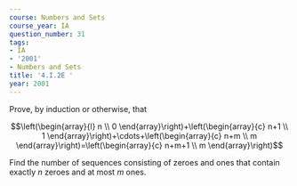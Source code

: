 ```yaml
---
course: Numbers and Sets
course_year: IA
question_number: 31
tags:
- IA
- '2001'
- Numbers and Sets
title: '4.I.2E '
year: 2001
---
```



Prove, by induction or otherwise, that

$$\left(\begin{array}{l}
n \\
0
\end{array}\right)+\left(\begin{array}{c}
n+1 \\
1
\end{array}\right)+\cdots+\left(\begin{array}{c}
n+m \\
m
\end{array}\right)=\left(\begin{array}{c}
n+m+1 \\
m
\end{array}\right)$$

Find the number of sequences consisting of zeroes and ones that contain exactly $n$ zeroes and at most $m$ ones.